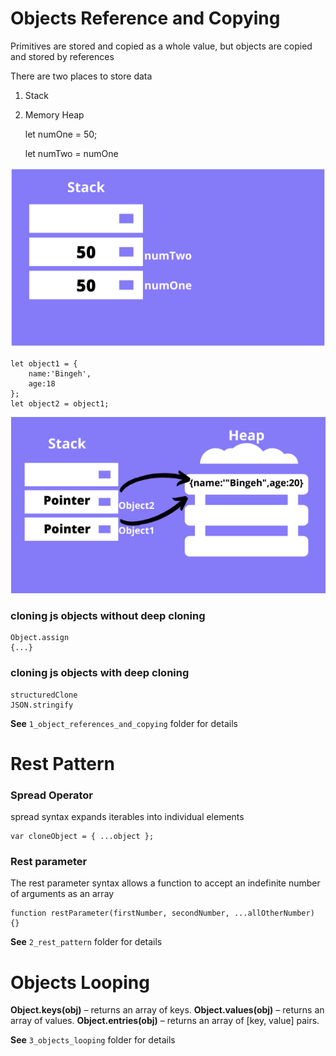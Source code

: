 # Objects Reference and Copying
Primitives are stored and copied as a whole value, but objects are copied and stored by references

There are two places to store data
1. Stack
2. Memory Heap

    let numOne = 50;

    let numTwo = numOne



![stack](/Day_07_objects_referece_looping/images/stack.png "Js memory")

    let object1 = {
        name:'Bingeh',
        age:18
    };
    let object2 = object1;

![heap](/Day_07_objects_referece_looping/images/heap.png "Js memory")


### cloning js objects without deep cloning
    Object.assign
    {...}
### cloning js objects with deep cloning

    structuredClone
    JSON.stringify



**See** ```1_object_references_and_copying``` folder for details

# Rest Pattern

### Spread Operator
spread syntax expands iterables into individual elements

    var cloneObject = { ...object };

### Rest parameter

The rest parameter syntax allows a function to accept an indefinite number of arguments as an array

    function restParameter(firstNumber, secondNumber, ...allOtherNumber) {}


**See** ```2_rest_pattern``` folder for details

# Objects Looping

**Object.keys(obj)** – returns an array of keys.
**Object.values(obj)** – returns an array of values.
**Object.entries(obj)** – returns an array of [key, value] pairs.


**See** ```3_objects_looping``` folder for details